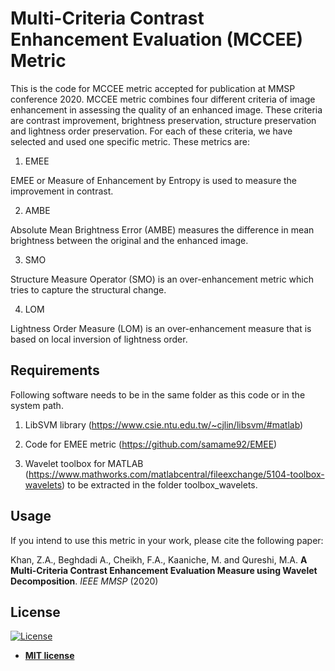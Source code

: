 # Multi-Criteria Contrast Enhancement Evaluation (MCCEE) Metric 

This is the code for MCCEE metric accepted for publication at MMSP conference 2020. MCCEE metric combines four different criteria of image enhancement in 
assessing the quality of an enhanced image. These criteria are contrast improvement, brightness preservation, structure preservation and lightness order preservation.
For each of these criteria, we have selected and used one specific metric. These metrics are:

1. EMEE 

EMEE or Measure of Enhancement by Entropy is used to measure the improvement in contrast.

2. AMBE

Absolute Mean Brightness Error (AMBE) measures the difference in mean brightness between the original and the enhanced image.

3. SMO

Structure Measure Operator (SMO) is an over-enhancement metric which tries to capture the structural change. 

4. LOM 

Lightness Order Measure (LOM) is an over-enhancement measure that is based on local inversion of lightness order.

## Requirements

Following software needs to be in the same folder as this code or in the system path.

1. LibSVM library (https://www.csie.ntu.edu.tw/~cjlin/libsvm/#matlab)

2. Code for EMEE metric (https://github.com/samame92/EMEE)

3. Wavelet toolbox for MATLAB (https://www.mathworks.com/matlabcentral/fileexchange/5104-toolbox-wavelets) to be extracted in the folder toolbox_wavelets.

## Usage

If you intend to use this metric in your work, please cite the following paper:

Khan, Z.A., Beghdadi A., Cheikh, F.A., Kaaniche, M. and Qureshi, M.A. **A Multi-Criteria Contrast Enhancement Evaluation Measure using Wavelet Decomposition**. *IEEE MMSP* (2020)

## License

[![License](http://img.shields.io/:license-mit-blue.svg?style=flat-square)](http://badges.mit-license.org)

- **[MIT license](http://opensource.org/licenses/mit-license.php)**
